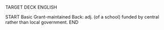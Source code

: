 TARGET DECK
ENGLISH

START
Basic
Grant-maintained
Back: adj. (of a school) funded by central rather than local government.
END
